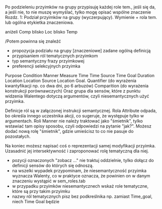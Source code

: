 Po podzieleniu przyimków na grupy przypisuję każdej role tem., jeśli się da, a jeśli nie, to nie muszę wymyślać, tylko mogę opisać wspólne znaczenie
Rozdz. 1: Podział przyimków na grupy (wyczerpujący). Wymienie +  rola tem. lub ogólna etykietka znaczeniowa.

aniżeli	Comp
blisko	Loc
blisko	Temp

 /Potem powinna się znaleźć
- propozycja podziału na grupy [znaczeniowe] zadane ogólną definicją
- przypisaniem ról tematycznych przyimkom
- typ semantyczny frazy przyimkowej
- preferencji selekcyjnych przyimka

Purpose
Condition
Manner
Measure
Time
Time Source
Time Goal
Duration
Location
Location Source
Location Goal.
Quantifier (do wyrażenia kwantyfikacji np. co dwa dni, po 6 arbuzów)
Comparition (do wyrażenia konstrukcji porównawczych)
Oraz grupa dla sensów, które z punktu widzenia Walentego dotyczą argumentów, czyli niesemantycznych użyć przyimka.

Definicje ról są w załączonej instrukcji semantycznej.
Rola Attribute odpada, bo określa innego uczestnika akcji, co sugeruje, że występuje tylko w argumentach.
Roli Manner nie należy traktować jako "śmietnik", tylko wstawiać tam opisy sposobu, czyli odpowiedzi na pytanie "jak?".
Możesz dodać nową rolę "śmietnik", gdzie umieścisz to co nie pasuje do pozostałych.

Na koniec możesz napisać coś o reprezentacji samej modyfikacji przyimka. Uzasadnić jej intersektywność i zaproponować rolę tematyczną dla niej.

- pozycji oznaczonych "zobacz ..." nie traktuj oddzielnie, tylko dołącz do definicji sensów do których się odnoszą.
- na wszelki wypadek przypominam, że niesemantyczność przyimka wyznacza Walenty, co w praktyce oznacza, że powinien on w danym znaczeniu wystąpić w sem_roles.tab
- w przypadku przyimków niesemantycznech wskaż role tematyczne, które są przy takim przyimku
- nazwy ról tematycznych pisz bez podkreślnika np. zamiast Time_goal, niech Time Goal będzie